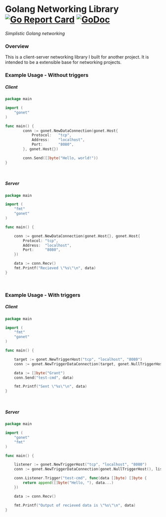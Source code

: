 # Golang Networking Library [![Go Report Card](https://goreportcard.com/badge/github.com/GrantEthanEckstein/gonet)](https://goreportcard.com/report/github.com/GrantEthanEckstein/gonet) [![GoDoc](https://godoc.org/github.com/GrantEthanEckstein/gonet?status.svg)](https://godoc.org/github.com/GrantEthanEckstein/gonet)
*Simplistic Golang networking*


### Overview
This is a client-server networking library I built for another project. It is intended to be a extensible base for networking projects.

### Example Usage - Without triggers
##### Client
```go
package main

import (
	"gonet"
)

func main() {
		conn := gonet.NewDataConnection(gonet.Host{
			Protocol:   "tcp",
			Address:    "localhost",
			Port:       "8080",
		}, gonet.Host{})

		conn.Send([]byte("Hello, world!"))
}
```
<br>

##### Server
```go
package main

import (
	"fmt"
	"gonet"
)

func main() {

	conn := gonet.NewDataConnection(gonet.Host{}, gonet.Host{
		Protocol: "tcp",
		Address:  "localhost",
		Port:     "8080",
	})

	data := conn.Recv()
	fmt.Printf("Recieved \"%s\"\n", data)
}
```
<br>

### Example Usage - With triggers
##### Client
```go
package main

import (
	"fmt"
	"gonet"
)

func main() {

	target := gonet.NewTriggerHost("tcp", "localhost", "8080")
	conn := gonet.NewTriggerDataConnection(target, gonet.NullTriggerHost())

	data := []byte("Grant")
	conn.Send("test-cmd", data)

	fmt.Printf("Sent \"%s\"\n", data)
}
```
<br>

##### Server
```go
package main

import (
	"gonet"
	"fmt"
)

func main() {

	listener := gonet.NewTriggerHost("tcp", "localhost", "8080")
	conn := gonet.NewTriggerDataConnection(gonet.NullTriggerHost(), listener)

	conn.Listener.Trigger("test-cmd", func(data []byte) []byte {
		return append([]byte("Hello, "), data...)
	})

	data := conn.Recv()

	fmt.Printf("Output of recieved data is \"%s\"\n", data)
}

```
